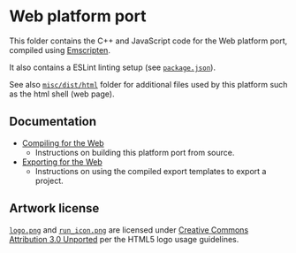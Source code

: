 # Web platform port

This folder contains the C++ and JavaScript code for the Web platform port,
compiled using [Emscripten](https://emscripten.org/).

It also contains a ESLint linting setup (see [`package.json`](package.json)).

See also [`misc/dist/html`](/misc/dist/html) folder for additional files used by
this platform such as the html shell (web page).

## Documentation

- [Compiling for the Web](https://docs.godotengine.org/en/latest/contributing/development/compiling/compiling_for_web.html)
  - Instructions on building this platform port from source.
- [Exporting for the Web](https://docs.godotengine.org/en/latest/tutorials/export/exporting_for_web.html)
  - Instructions on using the compiled export templates to export a project.

## Artwork license

[`logo.png`](logo.png) and [`run_icon.png`](run_icon.png) are licensed under
[Creative Commons Attribution 3.0 Unported](https://www.w3.org/html/logo/faq.html#how-licenced)
per the HTML5 logo usage guidelines.
